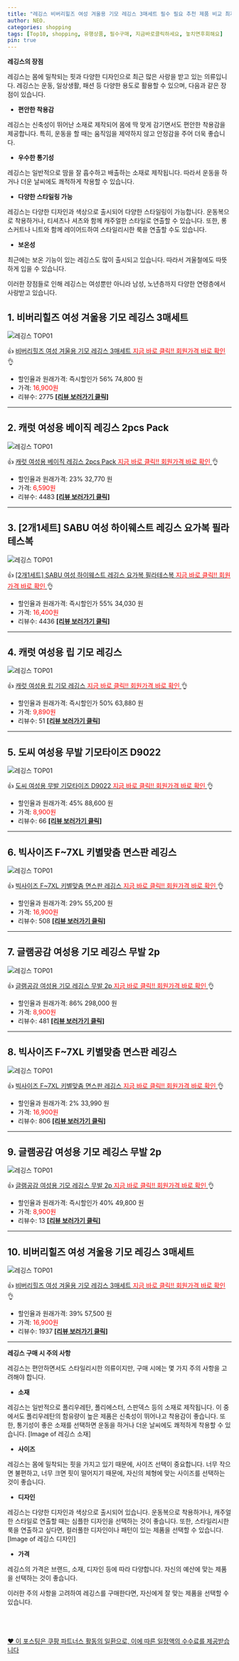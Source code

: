 ```yaml
---
title: "레깅스 비버리힐즈 여성 겨울용 기모 레깅스 3매세트 필수 필요 추천 제품 비교 최저 가격 비교 장점 구매 후기 구매평"
author: NEO.
categories: shopping
tags: [Top10, shopping, 유행상품, 필수구매, 지금바로클릭하세요, 놓치면후회해요]
pin: true
---
```

**레깅스의 장점**

레깅스는 몸에 밀착되는 핏과 다양한 디자인으로 최근 많은 사랑을 받고 있는 의류입니다. 레깅스는 운동, 일상생활, 패션 등 다양한 용도로 활용할 수 있으며, 다음과 같은 장점이 있습니다.

* **편안한 착용감**

레깅스는 신축성이 뛰어난 소재로 제작되어 몸에 딱 맞게 감기면서도 편안한 착용감을 제공합니다. 특히, 운동을 할 때는 움직임을 제약하지 않고 안정감을 주어 더욱 좋습니다.

* **우수한 통기성**

레깅스는 일반적으로 땀을 잘 흡수하고 배출하는 소재로 제작됩니다. 따라서 운동을 하거나 더운 날씨에도 쾌적하게 착용할 수 있습니다.

* **다양한 스타일링 가능**

레깅스는 다양한 디자인과 색상으로 출시되어 다양한 스타일링이 가능합니다. 운동복으로 착용하거나, 티셔츠나 셔츠와 함께 캐주얼한 스타일로 연출할 수 있습니다. 또한, 롱스커트나 니트와 함께 레이어드하여 스타일리시한 룩을 연출할 수도 있습니다.

* **보온성**

최근에는 보온 기능이 있는 레깅스도 많이 출시되고 있습니다. 따라서 겨울철에도 따뜻하게 입을 수 있습니다.

이러한 장점들로 인해 레깅스는 여성뿐만 아니라 남성, 노년층까지 다양한 연령층에서 사랑받고 있습니다.

   

## 1. 비버리힐즈 여성 겨울용 기모 레깅스 3매세트

![레깅스 TOP01](https://thumbnail7.coupangcdn.com/thumbnails/remote/490x490ex/image/vendor_inventory/12ee/db196f2260c939b98a8f13881f6a7e7bf04ea5d62c9cc78c00a1b7f2caa6.jpg)


👍 [비버리힐즈 여성 겨울용 기모 레깅스 3매세트 <font color=red> 지금 바로 클릭!! 회원가격 바로 확인 </font> ](https://link.coupang.com/re/AFFSDP?lptag=AF3617701&subid=GithubCoopas&pageKey=6801660973&traceid=V0-153&itemId=16057750308&vendorItemId=83261132752) 👌 


- 할인율과 원래가격: 즉시할인가 56%  74,800   원
- 가격: <span style='color:red'>16,900원</span>
- 리뷰수: 2775  [**[리뷰 보러가기 클릭]**](https://link.coupang.com/re/AFFSDP?lptag=AF3617701&subid=GithubCoopas&pageKey=6801660973&traceid=V0-153&itemId=16057750308&vendorItemId=83261132752)

---


   

## 2. 캐럿 여성용 베이직 레깅스 2pcs Pack

![레깅스 TOP01](https://thumbnail9.coupangcdn.com/thumbnails/remote/490x490ex/image/retail/images/4102767188906154-af7685fa-ef69-490b-ac80-d584ad490276.jpg)


👍 [캐럿 여성용 베이직 레깅스 2pcs Pack <font color=red> 지금 바로 클릭!! 회원가격 바로 확인 </font> ](https://link.coupang.com/re/AFFSDP?lptag=AF3617701&subid=GithubCoopas&pageKey=1857255494&traceid=V0-153&itemId=3157090203&vendorItemId=71144661404) 👌 


- 할인율과 원래가격: 23%  32,770   원
- 가격: <span style='color:red'>6,590원</span>
- 리뷰수: 4483  [**[리뷰 보러가기 클릭]**](https://link.coupang.com/re/AFFSDP?lptag=AF3617701&subid=GithubCoopas&pageKey=1857255494&traceid=V0-153&itemId=3157090203&vendorItemId=71144661404)

---


   

## 3. [2개1세트] SABU 여성 하이웨스트 레깅스 요가복 필라테스복

![레깅스 TOP01](https://thumbnail6.coupangcdn.com/thumbnails/remote/490x490ex/image/vendor_inventory/0067/2ff4f2858ce491709c7745636309cddb55dae3b95c55c80598382e0bf459.jpg)


👍 [[2개1세트] SABU 여성 하이웨스트 레깅스 요가복 필라테스복 <font color=red> 지금 바로 클릭!! 회원가격 바로 확인 </font> ](https://link.coupang.com/re/AFFSDP?lptag=AF3617701&subid=GithubCoopas&pageKey=5347951621&traceid=V0-153&itemId=7857905034&vendorItemId=86576632484) 👌 


- 할인율과 원래가격: 즉시할인가 55%  34,030   원
- 가격: <span style='color:red'>16,400원</span>
- 리뷰수: 4436  [**[리뷰 보러가기 클릭]**](https://link.coupang.com/re/AFFSDP?lptag=AF3617701&subid=GithubCoopas&pageKey=5347951621&traceid=V0-153&itemId=7857905034&vendorItemId=86576632484)

---


   

## 4. 캐럿 여성용 립 기모 레깅스

![레깅스 TOP01](https://thumbnail7.coupangcdn.com/thumbnails/remote/490x490ex/image/retail/images/1160798766068362-fc5f95fa-a8da-4e40-b340-3059c4908c9c.jpg)


👍 [캐럿 여성용 립 기모 레깅스 <font color=red> 지금 바로 클릭!! 회원가격 바로 확인 </font> ](https://link.coupang.com/re/AFFSDP?lptag=AF3617701&subid=GithubCoopas&pageKey=6072246454&traceid=V0-153&itemId=11216105595&vendorItemId=78493604101) 👌 


- 할인율과 원래가격: 즉시할인가 50%  63,880   원
- 가격: <span style='color:red'>9,890원</span>
- 리뷰수: 51  [**[리뷰 보러가기 클릭]**](https://link.coupang.com/re/AFFSDP?lptag=AF3617701&subid=GithubCoopas&pageKey=6072246454&traceid=V0-153&itemId=11216105595&vendorItemId=78493604101)

---


   

## 5. 도씨 여성용 무발 기모타이즈 D9022

![레깅스 TOP01](https://thumbnail8.coupangcdn.com/thumbnails/remote/490x490ex/image/retail/images/310979326802342-beb93e6c-39ad-4da6-bfcf-9d33f8070f73.jpg)


👍 [도씨 여성용 무발 기모타이즈 D9022 <font color=red> 지금 바로 클릭!! 회원가격 바로 확인 </font> ](https://link.coupang.com/re/AFFSDP?lptag=AF3617701&subid=GithubCoopas&pageKey=313615960&traceid=V0-153&itemId=991868119&vendorItemId=5417761547) 👌 


- 할인율과 원래가격: 45%  88,600   원
- 가격: <span style='color:red'>8,900원</span>
- 리뷰수: 66  [**[리뷰 보러가기 클릭]**](https://link.coupang.com/re/AFFSDP?lptag=AF3617701&subid=GithubCoopas&pageKey=313615960&traceid=V0-153&itemId=991868119&vendorItemId=5417761547)

---


   

## 6. 빅사이즈 F~7XL 키별맞춤 면스판 레깅스

![레깅스 TOP01](https://thumbnail7.coupangcdn.com/thumbnails/remote/490x490ex/image/vendor_inventory/6ff3/8d0dbe0ed30f1a89069a3f4b387db83ae91772a1292679138116236e7fa3.jpg)


👍 [빅사이즈 F~7XL 키별맞춤 면스판 레깅스 <font color=red> 지금 바로 클릭!! 회원가격 바로 확인 </font> ](https://link.coupang.com/re/AFFSDP?lptag=AF3617701&subid=GithubCoopas&pageKey=4940717832&traceid=V0-153&itemId=6508784064&vendorItemId=86918194877) 👌 


- 할인율과 원래가격: 29%  55,200   원
- 가격: <span style='color:red'>16,900원</span>
- 리뷰수: 508  [**[리뷰 보러가기 클릭]**](https://link.coupang.com/re/AFFSDP?lptag=AF3617701&subid=GithubCoopas&pageKey=4940717832&traceid=V0-153&itemId=6508784064&vendorItemId=86918194877)

---


   

## 7. 글램공감 여성용 기모 레깅스 무발 2p

![레깅스 TOP01](https://thumbnail9.coupangcdn.com/thumbnails/remote/490x490ex/image/retail/images/1060541564648101-d83eb62e-2b14-45ef-b7c9-7512bbd3cdde.jpg)


👍 [글램공감 여성용 기모 레깅스 무발 2p <font color=red> 지금 바로 클릭!! 회원가격 바로 확인 </font> ](https://link.coupang.com/re/AFFSDP?lptag=AF3617701&subid=GithubCoopas&pageKey=323177290&traceid=V0-153&itemId=1034982997&vendorItemId=5487017531) 👌 


- 할인율과 원래가격: 86%  298,000   원
- 가격: <span style='color:red'>8,900원</span>
- 리뷰수: 481  [**[리뷰 보러가기 클릭]**](https://link.coupang.com/re/AFFSDP?lptag=AF3617701&subid=GithubCoopas&pageKey=323177290&traceid=V0-153&itemId=1034982997&vendorItemId=5487017531)

---


   

## 8. 빅사이즈 F~7XL 키별맞춤 면스판 레깅스

![레깅스 TOP01](https://thumbnail7.coupangcdn.com/thumbnails/remote/490x490ex/image/vendor_inventory/6ff3/8d0dbe0ed30f1a89069a3f4b387db83ae91772a1292679138116236e7fa3.jpg)


👍 [빅사이즈 F~7XL 키별맞춤 면스판 레깅스 <font color=red> 지금 바로 클릭!! 회원가격 바로 확인 </font> ](https://link.coupang.com/re/AFFSDP?lptag=AF3617701&subid=GithubCoopas&pageKey=4940717832&traceid=V0-153&itemId=6508784064&vendorItemId=86918194877) 👌 


- 할인율과 원래가격: 2%  33,990   원
- 가격: <span style='color:red'>16,900원</span>
- 리뷰수: 806  [**[리뷰 보러가기 클릭]**](https://link.coupang.com/re/AFFSDP?lptag=AF3617701&subid=GithubCoopas&pageKey=4940717832&traceid=V0-153&itemId=6508784064&vendorItemId=86918194877)

---


   

## 9. 글램공감 여성용 기모 레깅스 무발 2p

![레깅스 TOP01](https://thumbnail9.coupangcdn.com/thumbnails/remote/490x490ex/image/retail/images/1060541564648101-d83eb62e-2b14-45ef-b7c9-7512bbd3cdde.jpg)


👍 [글램공감 여성용 기모 레깅스 무발 2p <font color=red> 지금 바로 클릭!! 회원가격 바로 확인 </font> ](https://link.coupang.com/re/AFFSDP?lptag=AF3617701&subid=GithubCoopas&pageKey=323177290&traceid=V0-153&itemId=1034982997&vendorItemId=5487017531) 👌 


- 할인율과 원래가격: 즉시할인가 40%  49,800   원
- 가격: <span style='color:red'>8,900원</span>
- 리뷰수: 13  [**[리뷰 보러가기 클릭]**](https://link.coupang.com/re/AFFSDP?lptag=AF3617701&subid=GithubCoopas&pageKey=323177290&traceid=V0-153&itemId=1034982997&vendorItemId=5487017531)

---


   

## 10. 비버리힐즈 여성 겨울용 기모 레깅스 3매세트

![레깅스 TOP01](https://thumbnail7.coupangcdn.com/thumbnails/remote/490x490ex/image/vendor_inventory/12ee/db196f2260c939b98a8f13881f6a7e7bf04ea5d62c9cc78c00a1b7f2caa6.jpg)


👍 [비버리힐즈 여성 겨울용 기모 레깅스 3매세트 <font color=red> 지금 바로 클릭!! 회원가격 바로 확인 </font> ](https://link.coupang.com/re/AFFSDP?lptag=AF3617701&subid=GithubCoopas&pageKey=6801660973&traceid=V0-153&itemId=16057750308&vendorItemId=83261132752) 👌 


- 할인율과 원래가격: 39%  57,500   원
- 가격: <span style='color:red'>16,900원</span>
- 리뷰수: 1937  [**[리뷰 보러가기 클릭]**](https://link.coupang.com/re/AFFSDP?lptag=AF3617701&subid=GithubCoopas&pageKey=6801660973&traceid=V0-153&itemId=16057750308&vendorItemId=83261132752)

---
**레깅스 구매 시 주의 사항**

레깅스는 편안하면서도 스타일리시한 의류이지만, 구매 시에는 몇 가지 주의 사항을 고려해야 합니다.

* **소재**

레깅스는 일반적으로 폴리우레탄, 폴리에스터, 스판덱스 등의 소재로 제작됩니다. 이 중에서도 폴리우레탄의 함유량이 높은 제품은 신축성이 뛰어나고 착용감이 좋습니다. 또한, 통기성이 좋은 소재를 선택하면 운동을 하거나 더운 날씨에도 쾌적하게 착용할 수 있습니다.
[Image of 레깅스 소재]

* **사이즈**

레깅스는 몸에 밀착되는 핏을 가지고 있기 때문에, 사이즈 선택이 중요합니다. 너무 작으면 불편하고, 너무 크면 핏이 떨어지기 때문에, 자신의 체형에 맞는 사이즈를 선택하는 것이 좋습니다. 

* **디자인**

레깅스는 다양한 디자인과 색상으로 출시되어 있습니다. 운동복으로 착용하거나, 캐주얼한 스타일로 연출할 때는 심플한 디자인을 선택하는 것이 좋습니다. 또한, 스타일리시한 룩을 연출하고 싶다면, 컬러풀한 디자인이나 패턴이 있는 제품을 선택할 수 있습니다.
[Image of 레깅스 디자인]

* **가격**

레깅스의 가격은 브랜드, 소재, 디자인 등에 따라 다양합니다. 자신의 예산에 맞는 제품을 선택하는 것이 좋습니다.

이러한 주의 사항을 고려하여 레깅스를 구매한다면, 자신에게 잘 맞는 제품을 선택할 수 있습니다.<br><br><br><br><br> [ ❤  이 포스팅은 쿠팡 파트너스 활동의 일환으로, 이에 따른 일정액의 수수료를 제공받습니다](https://link.coupang.com/a/bcEFyh)